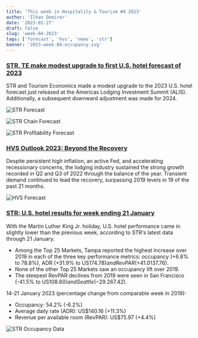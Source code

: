 ```yaml
---
title: 'This week in Hospitality & Tourism #4 2023'
author: 'Ilhan Demirer'
date: '2023-01-27'
draft: false
slug: 'week-04-2023'
tags: ['forecast', 'hvs', 'news', 'str']
banner: '2023-week-04-occupancy.svg'
---
```


### [STR, TE make modest upgrade to first U.S. hotel forecast of 2023](https://www.hospitalitynet.org/news/4114604.html)

STR and Tourism Economics made a modest upgrade to the 2023 U.S. hotel forecast just released at the Americas Lodging Investment Summit (ALIS). Additionally, a subsequent downward adjustment was made for 2024.

![STR Forecast](/images/blogimages/2023-week-04-str-forecast.webp)

![STR Chain Forecast](/images/blogimages/2023-week-04-chain-forecast.jpg)

![STR Profitability Forecast](/images/blogimages/2023-week-04-profitability-forecast.jpg)

### [HVS Outlook 2023: Beyond the Recovery](https://www.hvs.com/article/9547-hvs-outlook-2023--beyond-the-recovery)

Despite persistent high inflation, an active Fed, and accelerating recessionary concerns, the lodging industry sustained the strong growth recorded in Q2 and Q3 of 2022 through the balance of the year. Transient demand continued to lead the recovery, surpassing 2019 levels in 19 of the past 21 months.

![HVS Forecast](/images/blogimages/2023-week-04-forecast.png)

### [STR: U.S. hotel results for week ending 21 January](https://str.com/press-release/us-hotel-results-week-ending-21-january)

With the Martin Luther King Jr. holiday, U.S. hotel performance came in slightly lower than the previous week, according to STR‘s latest data through 21 January.

- Among the Top 25 Markets, Tampa reported the highest increase over 2019 in each of the three key performance metrics: occupancy (+6.8% to 78.8%), ADR (+31.9% to US$174.78) and RevPAR (+41.0% to US$137.76).
- None of the other Top 25 Markets saw an occupancy lift over 2019.
- The steepest RevPAR declines from 2019 were seen in San Francisco (-41.5% to US$108.60) and Seattle (-29.2% to US$67.42).

14-21 January 2023 (percentage change from comparable week in 2019):

- Occupancy: 54.2% (-6.2%)
- Average daily rate (ADR): US$140.16 (+11.3%)
- Revenue per available room (RevPAR): US$75.97 (+4.4%)

![STR Occupancy Data](/images/blogimages/2023-week-04-occupancy.svg)
